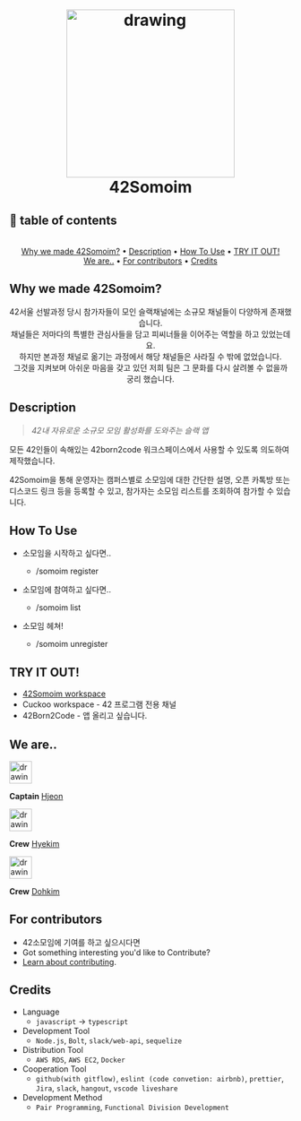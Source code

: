 <h1 align="center"> 
  <img src="https://user-images.githubusercontent.com/44419181/81495293-3fe20100-92ea-11ea-9712-e3b2baa7abc3.png" alt="drawing" width="300">
  </br>
  42Somoim
</h1>

<h2> 🚩 table of contents</h2>

            
<p align="center">
  </br>
  <a href="#why-we-made-42somoim">Why we made 42Somoim?</a> •
  <a href="#description">Description</a> •
  <a href="#how-to-use">How To Use</a> •
  <a href="#try-it-out">TRY IT OUT!</a>
  </br>
  <a href="#we-are">We are..</a> •
  <a href="#for-contributors">For contributors</a> •
  <a href="#credits">Credits</a> 
</p>

## Why we made 42Somoim?
<p align="center">
42서울 선발과정 당시 참가자들이 모인 슬랙채널에는 소규모 채널들이 다양하게 존재했습니다.   </br>
채널들은 저마다의 특별한 관심사들을 담고 피씨너들을 이어주는 역할을 하고 있었는데요.   </br>
하지만 본과정 채널로 옮기는 과정에서 해당 채널들은 사라질 수 밖에 없었습니다.   </br>
그것을 지켜보며 아쉬운 마음을 갖고 있던 저희 팀은 그 문화를 다시 살려볼 수 없을까 궁리 했습니다. </br>
</p>


## Description

> _42내 자유로운 소규모 모임 활성화를 도와주는 슬랙 앱_

모든 42인들이 속해있는 42born2code 워크스페이스에서 사용할 수 있도록 의도하여 제작했습니다.

42Somoim을 통해 운영자는 캠퍼스별로 소모임에 대한 간단한 설명, 오픈 카톡방 또는 디스코드 링크 등을 등록할 수 있고, 참가자는 소모임 리스트를 조회하여 참가할 수 있습니다.

## How To Use

- 소모임을 시작하고 싶다면..
  - /somoim register
- 소모임에 참여하고 싶다면..

  - /somoim list

- 소모임 헤쳐!
  - /somoim unregister

## TRY IT OUT!

- [42Somoim workspace](https://join.slack.com/t/42somoim/shared_invite/zt-eamqts9g-y49qks3JXI6BisqtSZrq0w)
- Cuckoo workspace - 42 프로그램 전용 채널
- 42Born2Code - 앱 올리고 싶습니다.
## We are..

<img src="https://cultofthepartyparrot.com/parrots/hd/confusedparrot.gif" alt="drawing" width="40"/>

**Captain** [Hjeon](https://github.com/jho2301)

<img src="https://cultofthepartyparrot.com/parrots/hd/sleepingparrot.gif" alt="drawing" width="40"/>

**Crew** [Hyekim](https://github.com/DiceMono)

<img src="https://cultofthepartyparrot.com/parrots/hd/dealwithitnowparrot.gif" alt="drawing" width="40"/> 
 
  **Crew** [Dohkim](https://github.com/DooooH)

## For contributors

- 42소모임에 기여를 하고 싶으시다면
- Got something interesting you'd like to Contribute?
- [Learn about contributing](https://github.com/jho2301/42_Somoim/wiki/Contribution-Guidelines).

## Credits

- Language
  - `javascript` -> `typescript`
- Development Tool
  - `Node.js`, `Bolt`, `slack/web-api`, `sequelize`
- Distribution Tool 
  - `AWS RDS`, `AWS EC2`, `Docker`
- Cooperation Tool
  - `github(with gitflow)`, `eslint (code convetion: airbnb)`, `prettier`, `Jira`, `slack`, `hangout`, `vscode liveshare`
- Development Method
  - `Pair Programming`, `Functional Division Development`
 
